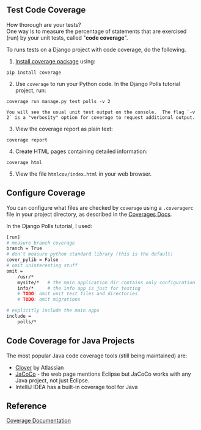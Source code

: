 ## Test Code Coverage

How thorough are your tests?  
One way is to measure the percentage of statements
that are exercised (run) by your unit tests,
called "**code coverage**".

To runs tests on a Django project with code coverage,
do the following.

1. [Install coverage package](https://coverage.readthedocs.io/en/coverage-4.4.2/install.html) using:
```
pip install coverage
```
2. Use `coverage` to run your Python code.  In the Django Polls tutorial project, run:
```
coverage run manage.py test polls -v 2
```
    You will see the usual unit test output on the console.  The flag `-v 2` is a "verbosity" option for coverage to request additional output.
3. View the coverage report as plain text:
```
coverage report
```
4. Create HTML pages containing detailed information:
```
coverage html
```
5. View the file `htmlcov/index.html` in your web browser.

## Configure Coverage

You can configure what files are checked by `coverage` using
a `.coveragerc` file in your project directory, as described
in the [Coverages Docs][coverage-docs].

In the Django Polls tutorial, I used:
```bash
[run]
# measure branch coverage
branch = True
# don't measure python standard library (this is the default)
cover_pylib = False
# omit uninteresting stuff
omit =
    /usr/*
    mysite/*   # the main application dir contains only configuration
    info/*     # the info app is just for testing
    # TODO: omit unit test files and directories
    # TODO: omit migrations

# explicitly include the main apps
include =
    polls/*
```

## Code Coverage for Java Projects

The most popular Java code coverage tools (still being maintained) are:

* [Clover](https://www.atlassian.com/software/clover) by Atlassian
* [JaCoCo](https://www.jacoco.org/jacoco/) - the web page mentions Eclipse but JaCoCo works with any Java project, not just Eclipse.
* IntelliJ IDEA has a built-in coverage tool for Java

## Reference

[Coverage Documentation][coverage-docs]

[coverage-docs]: https://coverage.readthedocs.io/en/v4.5.x/ "coverage.py documentation"
